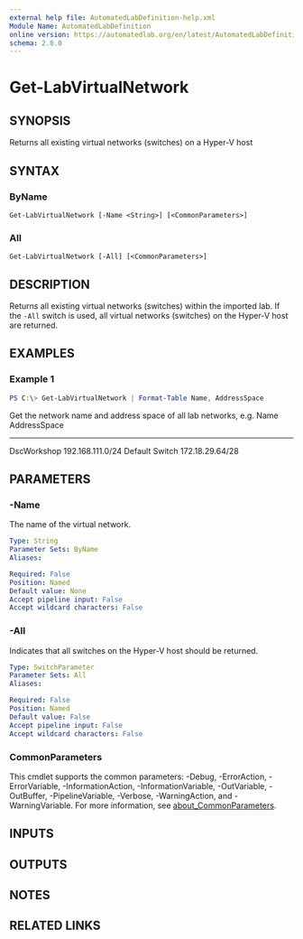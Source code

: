 ```yaml
---
external help file: AutomatedLabDefinition-help.xml
Module Name: AutomatedLabDefinition
online version: https://automatedlab.org/en/latest/AutomatedLabDefinition/en-us/Get-LabVirtualNetwork
schema: 2.0.0
---
```


# Get-LabVirtualNetwork

## SYNOPSIS
Returns all existing virtual networks (switches) on a Hyper-V host

## SYNTAX

### ByName
```
Get-LabVirtualNetwork [-Name <String>] [<CommonParameters>]
```

### All
```
Get-LabVirtualNetwork [-All] [<CommonParameters>]
```

## DESCRIPTION
Returns all existing virtual networks (switches) within the imported lab. If the `-All` switch is used, all virtual networks (switches) on the Hyper-V host are returned.

## EXAMPLES

### Example 1
```powershell
PS C:\> Get-LabVirtualNetwork | Format-Table Name, AddressSpace
```

Get the network name and address space of all lab networks, e.g.
Name           AddressSpace
----           ------------
DscWorkshop    192.168.111.0/24
Default Switch 172.18.29.64/28

## PARAMETERS

### -Name
The name of the virtual network.

```yaml
Type: String
Parameter Sets: ByName
Aliases:

Required: False
Position: Named
Default value: None
Accept pipeline input: False
Accept wildcard characters: False
```

### -All
Indicates that all switches on the Hyper-V host should be returned.

```yaml
Type: SwitchParameter
Parameter Sets: All
Aliases:

Required: False
Position: Named
Default value: False
Accept pipeline input: False
Accept wildcard characters: False
```

### CommonParameters
This cmdlet supports the common parameters: -Debug, -ErrorAction, -ErrorVariable, -InformationAction, -InformationVariable, -OutVariable, -OutBuffer, -PipelineVariable, -Verbose, -WarningAction, and -WarningVariable. For more information, see [about_CommonParameters](http://go.microsoft.com/fwlink/?LinkID=113216).

## INPUTS

## OUTPUTS

## NOTES

## RELATED LINKS
